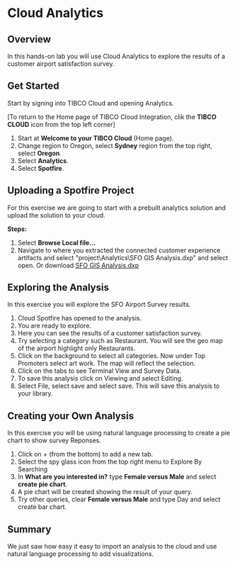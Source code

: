 # Cloud Analytics

## Overview

In this hands-on lab you will use Cloud Analytics to explore the results of a customer airport satisfaction survey. 

## Get Started

Start by signing into TIBCO Cloud and opening Analytics.  

[To return to the Home page of TIBCO Cloud Integration, clik the **TIBCO CLOUD** icon from the top left corner]

1)	Start at **Welcome to your TIBCO Cloud** (Home page).
2)	Change region to Oregon, select **Sydney** region from the top right, select **Oregon**.
3)  Select **Analytics**.
3)	Select **Spotfire**.

## Uploading a Spotfire Project

For this exercise we are going to start with a prebuilt analytics solution and upload the solution to your cloud.

**Steps:**
1)	Select **Browse Local file…** 
2)	Navigate to where you extracted the connected customer experience artifacts and select "project\Analytics\SFO GIS Analysis.dxp" and select open.
  Or download [SFO GIS Analysis.dxp](https://github.com/claw-ai/Keys2Cloud/tree/master/project/analytics/SFO%20GIS%20Analysis.dxp)


## Exploring the Analysis

In this exercise you will explore the SFO Airport Survey results.

1)	Cloud Spotfire has opened to the analysis. 
2)	You are ready to explore.
3)	Here you can see the results of a customer satisfaction survey.
4)	Try selecting a category such as Restaurant.  You will see the geo map of the airport highlight only Restaurants. 
5)	Click on the background to select all categories.  Now under Top Promoters select art work.  The map will reflect the selection.
6)	Click on the tabs to see Terminal View and Survey Data.
7)	To save this analysis click on Viewing and select Editing.
8)	Select File, select save and select save.  This will save this analysis to your library.

## Creating your Own Analysis

In this exercise you will be using natural language processing to create a pie chart to show survey Reponses.

1)	Click on + (from the bottom) to add a new tab.
2)	Select the spy glass icon from the top right menu to Explore By Searching
3)	In **What are you interested in?** type **Female versus Male** and select **create pie chart**.
4)	A pie chart will be created showing the result of your query.
5)	Try other queries, clear **Female versus Male** and type Day and select create bar chart.

## Summary

We just saw how easy it easy to import an analysis to the cloud and use natural language processing to add visualizations. 

